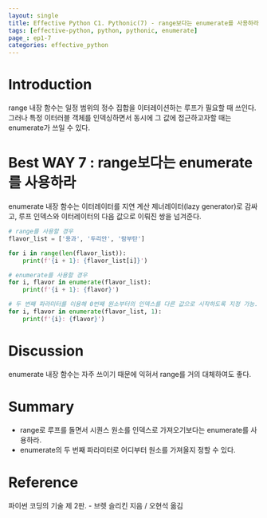 ```yaml
---
layout: single
title: Effective Python C1. Pythonic(7) - range보다는 enumerate를 사용하라
tags: [effective-python, python, pythonic, enumerate]
page_: ep1-7
categories: effective_python
---
```

# Introduction
range 내장 함수는 일정 범위의 정수 집합을 이터레이션하는 루프가 필요할 때 쓰인다.
그러나 특정 이터러블 객체를 인덱싱하면서 동시에 그 값에 접근하고자할 때는 enumerate가 쓰일 수 있다.
# Best WAY 7 : range보다는 enumerate를 사용하라
enumerate 내장 함수는 이터레이터를 지연 계산 제너레이터(lazy generator)로 감싸고, 
루프 인덱스와 이터레이터의 다음 값으로 이뤄진 쌍을 넘겨준다. 

```python
# range를 사용할 경우
flavor_list = ['용과', '두리안', '람부탄']

for i in range(len(flavor_list)):
    print(f'{i + 1}: {flavor_list[i]}')

# enumerate를 사용할 경우
for i, flavor in enumerate(flavor_list):
    print(f'{i + 1}: {flavor}')

# 두 번째 파라미터를 이용해 0번째 원소부터의 인덱스를 다른 값으로 시작하도록 지정 가능.
for i, flavor in enumerate(flavor_list, 1):
    print(f'{i}: {flavor}')
```

# Discussion
enumerate 내장 함수는 자주 쓰이기 때문에 익혀서 range를 거의 대체하여도 좋다.

# Summary
- range로 루프를 돌면서 시퀀스 원소를 인덱스로 가져오기보다는 enumerate를 사용하라.
- enumerate의 두 번째 파라미터로 어디부터 원소를 가져올지 정할 수 있다.


# Reference
파이썬 코딩의 기술 제 2판. -  브렛 슬리킨 지음 / 오현석 옮김   

